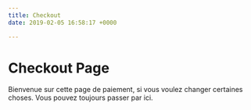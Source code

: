 ```yaml
---
title: Checkout
date: 2019-02-05 16:58:17 +0000

---
```

# Checkout Page

Bienvenue sur cette page de paiement, si vous voulez changer certaines choses. Vous pouvez toujours passer par ici.